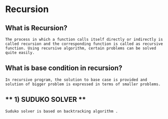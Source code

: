 # Recursion

## What is Recursion?

    The process in which a function calls itself directly or indirectly is called recursion and the corresponding function is called as recursive function. Using recursive algorithm, certain problems can be solved quite easily.

## What is base condition in recursion?

    In recursive program, the solution to base case is provided and solution of bigger problem is expressed in terms of smaller problems.

## ** 1) SUDUKO SOLVER **
    
    Suduko solver is based on backtracking algorithm .
